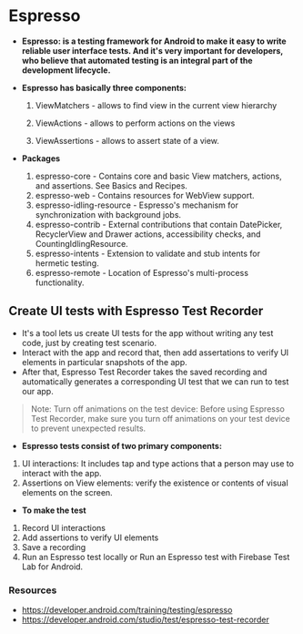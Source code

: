 # Espresso

- **Espresso: is a testing framework for Android to make it easy to write reliable user interface tests. And it's very important for developers, who believe that automated testing is an integral part of the development lifecycle.**

- **Espresso has basically three components:**

    1. ViewMatchers - allows to find view in the current view hierarchy

    2. ViewActions - allows to perform actions on the views

    3. ViewAssertions - allows to assert state of a view.

- **Packages**
    1. espresso-core - Contains core and basic View matchers, actions, and assertions. See Basics and Recipes.
    2. espresso-web - Contains resources for WebView support.
    3. espresso-idling-resource - Espresso's mechanism for synchronization with background jobs.
    4. espresso-contrib - External contributions that contain DatePicker, RecyclerView and Drawer actions, accessibility checks, and CountingIdlingResource.
    5. espresso-intents - Extension to validate and stub intents for hermetic testing.
    6. espresso-remote - Location of Espresso's multi-process functionality.


## Create UI tests with Espresso Test Recorder

- It's a tool lets us create UI tests for the app without writing any test code, just by creating test scenario.
- Interact with the app and record that, then add assertations to verify UI elements in particular snapshots of the app.
- After that, Espresso Test Recorder takes the saved recording and automatically generates a corresponding UI test that we can run to test our app.

> Note: Turn off animations on the test device: Before using Espresso Test Recorder, make sure you turn off animations on your test device to prevent unexpected results.

- **Espresso tests consist of two primary components:**
1. UI interactions: It includes tap and type actions that a person may use to interact with the app.
2. Assertions on View elements: verify the existence or contents of visual elements on the screen.

- **To make the test**
1. Record UI interactions
2. Add assertions to verify UI elements
3. Save a recording
4. Run an Espresso test locally or Run an Espresso test with Firebase Test Lab for Android.

### Resources
- https://developer.android.com/training/testing/espresso
- https://developer.android.com/studio/test/espresso-test-recorder